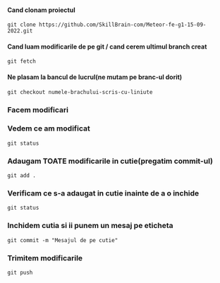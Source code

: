 #### Cand clonam proiectul
```
git clone https://github.com/SkillBrain-com/Meteor-fe-g1-15-09-2022.git
```

#### Cand luam modificarile de pe git / cand cerem ultimul branch creat
```
git fetch
```

#### Ne plasam la bancul de lucrul(ne mutam pe branc-ul dorit)
```
git checkout numele-brachului-scris-cu-liniute
```

### Facem modificari

### Vedem ce am modificat
```
git status
```

### Adaugam TOATE modificarile in cutie(pregatim commit-ul)
```
git add .
```

### Verificam ce s-a adaugat in cutie inainte de a o inchide
```
git status
```

### Inchidem cutia si ii punem un mesaj pe eticheta
```
git commit -m "Mesajul de pe cutie"
```


### Trimitem modificarile
```
git push
```
